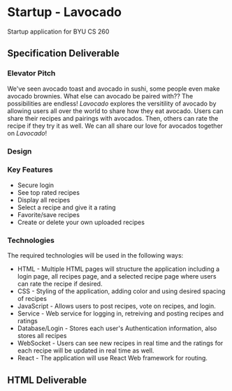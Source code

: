 # Startup - Lavocado
Startup application for BYU CS 260

## Specification Deliverable

### Elevator Pitch
We've seen avocado toast and avocado in sushi, some people even make avocado brownies. What else can avocado be paired with?? The possibilities are endless! *Lavocado* explores the versitility of avocado by allowing users all over the world to share how they eat avocado. Users can share their recipes and pairings with avocados. Then, others can rate the recipe if they try it as well. We can all share our love for avocados together on *Lavocado*!

### Design

### Key Features
- Secure login
- See top rated recipes
- Display all recipes
- Select a recipe and give it a rating
- Favorite/save recipes
- Create or delete your own uploaded recipes

### Technologies
The required technologies will be used in the following ways:
- HTML - Multiple HTML pages will structure the application including a login page, all recipes page, and a selected recipe page where users can rate the recipe if desired.
- CSS - Styling of the application, adding color and using desired spacing of recipes
- JavaScript - Allows users to post recipes, vote on recipes, and login.
- Service - Web service for logging in, retreiving and posting recipes and ratings
- Database/Login - Stores each user's Authentication information, also stores all recipes
- WebSocket - Users can see new recipes in real time and the ratings for each recipe will be updated in real time as well.
- React - The application will use React Web framework for routing.


## HTML Deliverable
